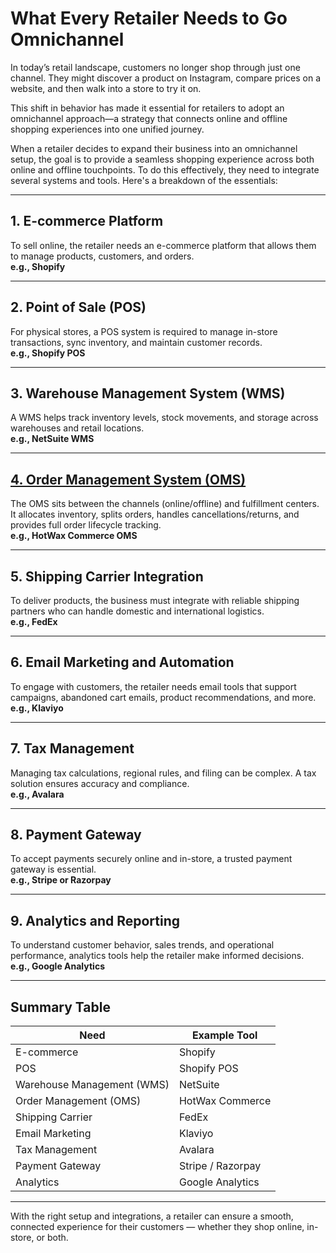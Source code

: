 # What Every Retailer Needs to Go Omnichannel

In today’s retail landscape, customers no longer shop through just one channel. They might discover a product on Instagram, compare prices on a website, and then walk into a store to try it on.

This shift in behavior has made it essential for retailers to adopt an omnichannel approach—a strategy that connects online and offline shopping experiences into one unified journey.

When a retailer decides to expand their business into an omnichannel setup, the goal is to provide a seamless shopping experience across both online and offline touchpoints. To do this effectively, they need to integrate several systems and tools. Here's a breakdown of the essentials:

---

## 1. E-commerce Platform  
To sell online, the retailer needs an e-commerce platform that allows them to manage products, customers, and orders.  
**e.g., Shopify**

---

## 2. Point of Sale (POS)  
For physical stores, a POS system is required to manage in-store transactions, sync inventory, and maintain customer records.  
**e.g., Shopify POS**

---

## 3. Warehouse Management System (WMS)  
A WMS helps track inventory levels, stock movements, and storage across warehouses and retail locations.  
**e.g., NetSuite WMS**

---

## [4. Order Management System (OMS)](trainingDocument/oms.md#4-order-management-system-oms)
 
The OMS sits between the channels (online/offline) and fulfillment centers. It allocates inventory, splits orders, handles cancellations/returns, and provides full order lifecycle tracking.  
**e.g., HotWax Commerce OMS**

---

## 5. Shipping Carrier Integration  
To deliver products, the business must integrate with reliable shipping partners who can handle domestic and international logistics.  
**e.g., FedEx**

---

## 6. Email Marketing and Automation  
To engage with customers, the retailer needs email tools that support campaigns, abandoned cart emails, product recommendations, and more.  
**e.g., Klaviyo**

---

## 7. Tax Management  
Managing tax calculations, regional rules, and filing can be complex. A tax solution ensures accuracy and compliance.  
**e.g., Avalara**

---

## 8. Payment Gateway  
To accept payments securely online and in-store, a trusted payment gateway is essential.  
**e.g., Stripe or Razorpay**

---

## 9. Analytics and Reporting  
To understand customer behavior, sales trends, and operational performance, analytics tools help the retailer make informed decisions.  
**e.g., Google Analytics**

---

## Summary Table

| Need                       | Example Tool         |
|----------------------------|----------------------|
| E-commerce                 | Shopify              |
| POS                        | Shopify POS          |
| Warehouse Management (WMS) | NetSuite             |
| Order Management (OMS)     | HotWax Commerce      |
| Shipping Carrier           | FedEx                |
| Email Marketing            | Klaviyo              |
| Tax Management             | Avalara              |
| Payment Gateway            | Stripe / Razorpay    |
| Analytics                  | Google Analytics     |

---

With the right setup and integrations, a retailer can ensure a smooth, connected experience for their customers — whether they shop online, in-store, or both.
